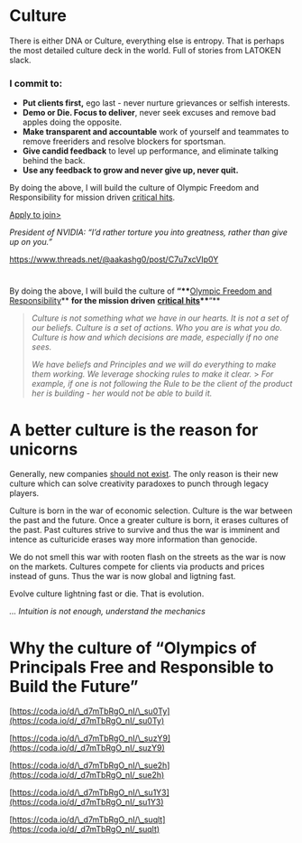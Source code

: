 # Culture

There is either DNA or Culture, everything else is entropy. That is perhaps the most detailed culture deck in the world. Full of stories from LATOKEN slack.

### **I commit to:**

- **Put clients first,** ego last - never nurture grievances or selfish interests.
- **Demo or Die. Focus to deliver**, never seek excuses and remove bad apples doing the opposite.
- **Make transparent and accountable** work of yourself and teammates to remove freeriders and resolve blockers for sportsman.
- **Give candid feedback** to level up performance, and eliminate talking behind the back.
- **Use any feedback to grow and never give up, never quit.**

By doing the above, I will build the culture of Olympic Freedom and Responsibility for mission driven [critical hits](https://coda.io/d/_d7mTbRgO_nI/_suspI).

[Apply to join>](https://t.me/latoken_hiring_bot?start=cmVmPVZhbGVudGluX1ByZW9icmF6aGVuc2tpeQ==)

_President of NVIDIA: “I’d rather torture you into greatness, rather than give up on you.”_

https://www.threads.net/@aakashg0/post/C7u7xcVIp0Y

#

By doing the above, I will build the culture of **“\*\***[Olympic Freedom and Responsibility](https://coda.io/d/_d7mTbRgO_nI/_suqlt#_luAap)\*\* **for the mission driven** **[critical hits](https://coda.io/d/_d7mTbRgO_nI/_suspI)\*\***“\*\*

> _Culture is not something what we have in our hearts. It is not a set of our beliefs. Culture is a set of actions. Who you are is what you do. Culture is how and which decisions are made, especially if no one sees._
>
> _We have beliefs and Principles and we will do everything to make them working. We leverage shocking rules to make it clear._ > _For example, if one is not following the Rule to be the client of the product her is building - her would not be able to build it._

# A better culture is the reason for unicorns

Generally, new companies [should not exist](https://youtu.be/DAu1Skjj1ZA?t=279). The only reason is their new culture which can solve creativity paradoxes to punch through legacy players.

Culture is born in the war of economic selection. Culture is the war between the past and the future. Once a greater culture is born, it erases cultures of the past. Past cultures strive to survive and thus the war is imminent and intence as culturicide erases way more information than genocide.

We do not smell this war with rooten flash on the streets as the war is now on the markets. Cultures compete for clients via products and prices instead of guns. Thus the war is now global and ligtning fast.

Evolve culture lightning fast or die. That is evolution.

_... Intuition is not enough, understand the mechanics_

# Why the culture of “Olympics of Principals Free and Responsible to Build the Future”

[https://coda.io/d/\_d7mTbRgO_nI/\_su0Ty](https://coda.io/d/_d7mTbRgO_nI/_su0Ty)

[https://coda.io/d/\_d7mTbRgO_nI/\_suzY9](https://coda.io/d/_d7mTbRgO_nI/_suzY9)

[https://coda.io/d/\_d7mTbRgO_nI/\_sue2h](https://coda.io/d/_d7mTbRgO_nI/_sue2h)

[https://coda.io/d/\_d7mTbRgO_nI/\_su1Y3](https://coda.io/d/_d7mTbRgO_nI/_su1Y3)

[https://coda.io/d/\_d7mTbRgO_nI/\_suqlt](https://coda.io/d/_d7mTbRgO_nI/_suqlt)

